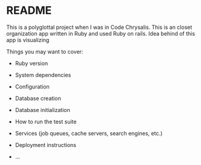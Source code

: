 # README

This is a polyglottal project when I was in Code Chrysalis. This is an closet organization app written in Ruby and used Ruby on rails. Idea behind of this app is visualizing

Things you may want to cover:

- Ruby version

- System dependencies

- Configuration

- Database creation

- Database initialization

- How to run the test suite

- Services (job queues, cache servers, search engines, etc.)

- Deployment instructions

- ...
